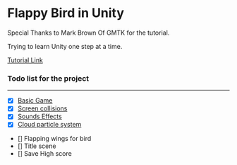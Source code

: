 # Flappy Bird in Unity
Special Thanks to Mark Brown Of GMTK for the tutorial.

Trying to learn Unity one step at a time.

[Tutorial Link](https://www.youtube.com/watch?v=XtQMytORBmM)

### Todo list for the project
---
- [X] [Basic Game](https://github.com/CoderTatva-2006/Flappy-Bird/commit/7bfcb1d9e428ac2030c4decc42f104203c285955)
- [X] [Screen collisions](https://github.com/CoderTatva-2006/Flappy-Bird/commit/497159813e05d31f2a0791d54d6d4cdea52a7eb9) 
- [X] [Sounds Effects](https://github.com/CoderTatva-2006/Flappy-Bird/commit/e6588408180945c04eaa2b05a17a38717b7971a5)
- [X] [Cloud particle system](https://github.com/CoderTatva-2006/Flappy-Bird/commit/de2686d81a7e3138de1a0b8e15987de77f28bf95)
- [] Flapping wings for bird
- [] Title scene
- [] Save High score